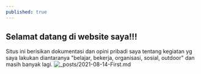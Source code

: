 ```yaml
---
published: true
---
```

## Selamat datang di website saya!!!
Situs ini berisikan dokumentasi dan opini pribadi saya tentang kegiatan yg saya lakukan diantaranya "belajar, bekerja, organisasi, sosial, outdoor" dan masih banyak lagi.
![_posts/2021-08-14-First.md]({{site.baseurl}}/images/team.png)
